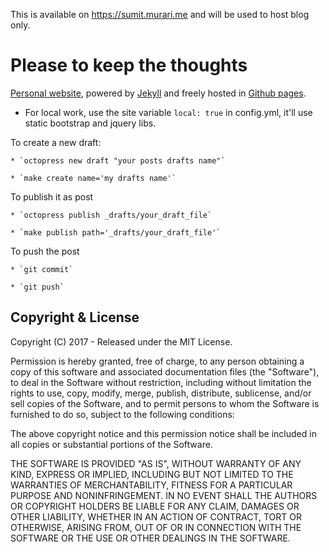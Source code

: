 This is available on https://sumit.murari.me and will be used to host blog only.


# Please to keep the thoughts 

[Personal website](sumit.murari.me), powered by [Jekyll](http://jekyllrb.com/) and 
freely hosted in [Github pages](https://pages.github.com/).

* For local work, use the site variable `local: true` in config.yml, it'll use static bootstrap and jquery libs.



To create a new draft:

    * `octopress new draft "your posts drafts name"`
    
    * `make create name='my drafts name'`
    
To publish it as post

    * `octopress publish _drafts/your_draft_file`
    
    * `make publish path='_drafts/your_draft_file'`

To push the post

    * `git commit`
    
    * `git push`


## Copyright & License

Copyright (C) 2017 - Released under the MIT License.

Permission is hereby granted, free of charge, to any person obtaining a copy of this software and associated documentation files (the "Software"), to deal in the Software without restriction, including without limitation the rights to use, copy, modify, merge, publish, distribute, sublicense, and/or sell copies of the Software, and to permit persons to whom the Software is furnished to do so, subject to the following conditions:

The above copyright notice and this permission notice shall be included in all copies or substantial portions of the Software.

THE SOFTWARE IS PROVIDED "AS IS", WITHOUT WARRANTY OF ANY KIND, EXPRESS OR IMPLIED, INCLUDING BUT NOT LIMITED TO THE WARRANTIES OF MERCHANTABILITY, FITNESS FOR A PARTICULAR PURPOSE AND
NONINFRINGEMENT. IN NO EVENT SHALL THE AUTHORS OR COPYRIGHT HOLDERS BE LIABLE FOR ANY CLAIM, DAMAGES OR OTHER LIABILITY, WHETHER IN AN ACTION OF CONTRACT, TORT OR OTHERWISE, ARISING FROM, OUT OF OR IN CONNECTION WITH THE SOFTWARE OR THE USE OR OTHER DEALINGS IN THE SOFTWARE.
